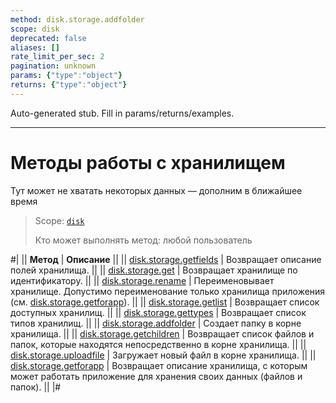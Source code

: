 ```yaml
---
method: disk.storage.addfolder
scope: disk
deprecated: false
aliases: []
rate_limit_per_sec: 2
pagination: unknown
params: {"type":"object"}
returns: {"type":"object"}
---
```


Auto-generated stub. Fill in params/returns/examples.

---

# Методы работы с хранилищем



Тут может не хватать некоторых данных — дополним в ближайшее время



> Scope: [`disk`](../../scopes/permissions.md)
>
> Кто может выполнять метод: любой пользователь

#|
|| **Метод** | **Описание** ||
|| [disk.storage.getfields](./disk-storage-get-fields.md) | Возвращает описание полей хранилища. ||
|| [disk.storage.get](./disk-storage-get.md) | Возвращает хранилище по идентификатору. ||
|| [disk.storage.rename](./disk-storage-rename.md) | Переименовывает хранилище. Допустимо переименование только хранилища приложения (см. [disk.storage.getforapp](./disk-storage-get-for-app.md)). ||
|| [disk.storage.getlist](./disk-storage-get-list.md) | Возвращает список доступных хранилищ. ||
|| [disk.storage.gettypes](./disk-storage-get-types.md) | Возвращает список типов хранилищ. ||
|| [disk.storage.addfolder](./disk-storage-add-folder.md) | Создает папку в корне хранилища. ||
|| [disk.storage.getchildren](./disk-storage-get-children.md) | Возвращает список файлов и папок, которые находятся непосредственно в корне хранилища. ||
|| [disk.storage.uploadfile](./disk-storage-upload-file.md) | Загружает новый файл в корне хранилища. ||
|| [disk.storage.getforapp](./disk-storage-get-for-app.md) | Возвращает описание хранилища, с которым может работать приложение для хранения своих данных (файлов и папок). ||
|#
